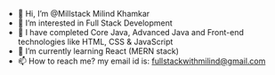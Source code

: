 - 👋 Hi, I’m @Millstack Milind Khamkar
- 👀 I’m interested in Full Stack Development
- 💞️ I have completed Core Java, Advanced Java and Front-end technologies like HTML, CSS & JavaScript
- 🌱 I’m currently learning React (MERN stack)
- 📫 How to reach me? my email id is: fullstackwithmilind@gmail.com

<!---
Millstack/Millstack is a ✨ special ✨ repository because its `README.md` (this file) appears on your GitHub profile.
You can click the Preview link to take a look at your changes.
--->
